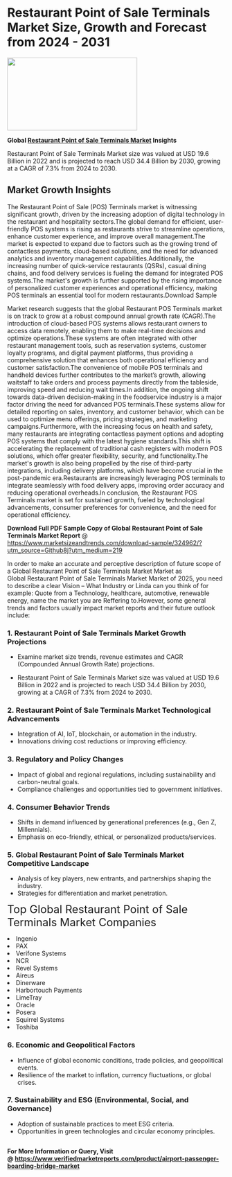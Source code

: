<H1>Restaurant Point of Sale Terminals Market Size, Growth and Forecast from 2024 - 2031</H1><img class="aligncenter size-medium wp-image-584254" src="https://thirdeyenews.in/wp-content/uploads/2024/09/Global-Market-Research-300x168.jpeg" alt="" width="300" height="168" /><p><strong>Global&nbsp;<a href="https://www.marketsizeandtrends.com/download-sample/324962/?utm_source=Github8j?utm_medium=219">Restaurant Point of Sale Terminals Market</a> Insights</strong></p><p>Restaurant Point of Sale Terminals Market size was valued at USD 19.6 Billion in 2022 and is projected to reach USD 34.4 Billion by 2030, growing at a CAGR of 7.3% from 2024 to 2030.</p><p><h2>Market Growth Insights</h2> <p>The Restaurant Point of Sale (POS) Terminals market is witnessing significant growth, driven by the increasing adoption of digital technology in the restaurant and hospitality sectors.The global demand for efficient, user-friendly POS systems is rising as restaurants strive to streamline operations, enhance customer experience, and improve overall management.The market is expected to expand due to factors such as the growing trend of contactless payments, cloud-based solutions, and the need for advanced analytics and inventory management capabilities.Additionally, the increasing number of quick-service restaurants (QSRs), casual dining chains, and food delivery services is fueling the demand for integrated POS systems.The market's growth is further supported by the rising importance of personalized customer experiences and operational efficiency, making POS terminals an essential tool for modern restaurants.Download Sample</p> <p>Market research suggests that the global Restaurant POS Terminals market is on track to grow at a robust compound annual growth rate (CAGR).The introduction of cloud-based POS systems allows restaurant owners to access data remotely, enabling them to make real-time decisions and optimize operations.These systems are often integrated with other restaurant management tools, such as reservation systems, customer loyalty programs, and digital payment platforms, thus providing a comprehensive solution that enhances both operational efficiency and customer satisfaction.The convenience of mobile POS terminals and handheld devices further contributes to the market’s growth, allowing waitstaff to take orders and process payments directly from the tableside, improving speed and reducing wait times.In addition, the ongoing shift towards data-driven decision-making in the foodservice industry is a major factor driving the need for advanced POS terminals.These systems allow for detailed reporting on sales, inventory, and customer behavior, which can be used to optimize menu offerings, pricing strategies, and marketing campaigns.Furthermore, with the increasing focus on health and safety, many restaurants are integrating contactless payment options and adopting POS systems that comply with the latest hygiene standards.This shift is accelerating the replacement of traditional cash registers with modern POS solutions, which offer greater flexibility, security, and functionality.The market's growth is also being propelled by the rise of third-party integrations, including delivery platforms, which have become crucial in the post-pandemic era.Restaurants are increasingly leveraging POS terminals to integrate seamlessly with food delivery apps, improving order accuracy and reducing operational overheads.In conclusion, the Restaurant POS Terminals market is set for sustained growth, fueled by technological advancements, consumer preferences for convenience, and the need for operational efficiency.</p><p><span class=""><strong>Download Full PDF Sample Copy of Global Restaurant Point of Sale Terminals Market Report</strong> @ <a href="https://www.marketsizeandtrends.com/download-sample/324962/?utm_source=Github8j?utm_medium=219" target="_blank">https://www.marketsizeandtrends.com/download-sample/324962/?utm_source=Github8j?utm_medium=219</a></span></p><p>In order to make an accurate and perceptive description of future scope of a Global&nbsp;Restaurant Point of Sale Terminals Market Market as Global&nbsp;Restaurant Point of Sale Terminals Market Market of 2025, you need to describe a clear Vision &ndash; What Industry or Linda can you think of for example: Quote from a Technology, healthcare, automotive, renewable energy, name the market you are Reffering to.However, some general trends and factors usually impact market reports and their future outlook include:</p><h3>1.&nbsp;<strong>Restaurant Point of Sale Terminals Market Growth Projections</strong></h3><ul><li>Examine market size trends, revenue estimates and CAGR (Compounded Annual Growth Rate) projections.</li><li><p>Restaurant Point of Sale Terminals Market size was valued at USD 19.6 Billion in 2022 and is projected to reach USD 34.4 Billion by 2030, growing at a CAGR of 7.3% from 2024 to 2030.</p></li></ul><h3>2.&nbsp;<strong>Restaurant Point of Sale Terminals Market Technological Advancements</strong></h3><ul><li>Integration of AI, IoT, blockchain, or automation in the industry.</li><li>Innovations driving cost reductions or improving efficiency.</li></ul><h3>3.&nbsp;<strong>Regulatory and Policy Changes</strong></h3><ul><li>Impact of global and regional regulations, including sustainability and carbon-neutral goals.</li><li>Compliance challenges and opportunities tied to government initiatives.</li></ul><h3>4.&nbsp;<strong>Consumer Behavior Trends</strong></h3><ul><li>Shifts in demand influenced by generational preferences (e.g., Gen Z, Millennials).</li><li>Emphasis on eco-friendly, ethical, or personalized products/services.</li></ul><h3>5.&nbsp;<strong>Global Restaurant Point of Sale Terminals Market Competitive Landscape</strong></h3><ul><li>Analysis of key players, new entrants, and partnerships shaping the industry.</li><li>Strategies for differentiation and market penetration.</li></ul><p data-pm-slice="1 1 []"><span style="color: inherit; font-family: inherit; font-size: 25px;">Top Global Restaurant Point of Sale Terminals Market Companies</span></p><div class="" data-test-id=""><p><li>Ingenio</li><li> PAX</li><li> Verifone Systems</li><li> NCR</li><li> Revel Systems</li><li> Aireus</li><li> Dinerware</li><li> Harbortouch Payments</li><li> LimeTray</li><li> Oracle</li><li> Posera</li><li> Squirrel Systems</li><li> Toshiba</li></p></div><h3>6.&nbsp;<strong>Economic and Geopolitical Factors</strong></h3><ul><li>Influence of global economic conditions, trade policies, and geopolitical events.</li><li>Resilience of the market to inflation, currency fluctuations, or global crises.</li></ul><h3>7.&nbsp;<strong>Sustainability and ESG (Environmental, Social, and Governance)</strong></h3><ul><li>Adoption of sustainable practices to meet ESG criteria.</li><li>Opportunities in green technologies and circular economy principles.</li></ul><h2><strong style="font-size: 14px;">For More Information or Query, Visit @&nbsp;</strong><a style="background-color: #ffffff; font-size: 14px;" href="https://www.marketsizeandtrends.com/report/restaurant-point-of-sale-terminals-market/" target="_blank">https://www.verifiedmarketreports.com/product/airport-passenger-boarding-bridge-market</a></h2>